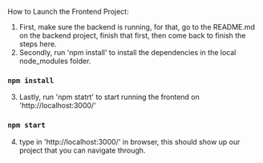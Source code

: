 How to Launch the Frontend Project:

1. First, make sure the backend is running, for that, go to the README.md on the backend project, finish that first, then come back to finish the steps here.
2. Secondly, run 'npm install' to install the dependencies in the local node_modules folder.
### `npm install`
3. Lastly, run 'npm statrt' to start running the frontend on 'http://localhost:3000/'
### `npm start`
4. type in 'http://localhost:3000/' in browser, this should show up our project that you can navigate through.